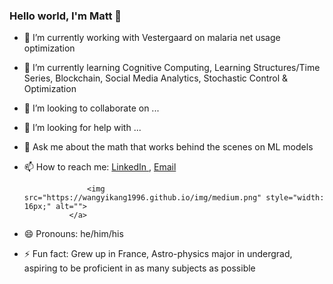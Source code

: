 ### Hello world, I'm Matt 👋

- 🔭 I’m currently working with Vestergaard on malaria net usage optimization
- 🌱 I’m currently learning Cognitive Computing, Learning Structures/Time Series, Blockchain, Social Media Analytics, Stochastic Control & Optimization
- 👯 I’m looking to collaborate on ...
- 🤔 I’m looking for help with ...
- 💬 Ask me about the math that works behind the scenes on ML models
- 📫 How to reach me: <a href="linkedin.com/in/matthew-ruffner-data-analytics" class="icon fa-linkedin">
    										<span class="label">LinkedIn</span>
 									    </a> , <a href="matthew.ruffner@utexas.edu" class="icon fa-envelope">
										<span class="label">Email</span>
									</a>
                    
                    <img src="https://wangyikang1996.github.io/img/medium.png" style="width: 16px;" alt="">
                </a>
- 😄 Pronouns: he/him/his
- ⚡ Fun fact: Grew up in France, Astro-physics major in undergrad, aspiring to be proficient in as many subjects as possible

<!--
**MattRuffner/MattRuffner** is a ✨ _special_ ✨ repository because its `README.md` (this file) appears on your GitHub profile.


-->
